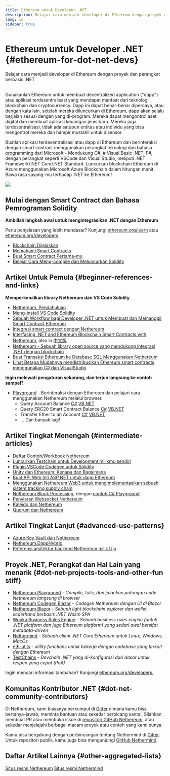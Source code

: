 ```yaml
---
title: Ethereum untuk Developer .NET
description: Belajar cara menjadi developer di Ethereum dengan proyek dan perangkat berbasis .NET
lang: id
sidebar: true
---
```


# Ethereum untuk Developer .NET {#ethereum-for-dot-net-devs}

<div class="featured">Belajar cara menjadi developer di Ethereum dengan proyek dan perangkat berbasis .NET</div><br>

Gunakanlah Ethereum untuk membuat decentralized application ("dapp") atau aplikasi terdesentralisasi yang mendapat manfaat dari teknologi blockchain dan cryptocurrency. Dapp ini dapat benar-benar dipercaya, atau dengan kata lain, setelah mereka diluncurkan di Ethereum, dapp akan selalu berjalan sesuai dengan yang di-program. Mereka dapat mengontrol aset digital dan membuat aplikasi keuangan jenis baru. Mereka juga terdesentralisasi, tidak ada satupun entitas atau individu yang bisa mengontrol mereka dan hampir mustahil untuk disensor.

Buatlah aplikasi terdesentralisasi atau dapp di Ethereum dan berinteraksi dengan smart contract menggunakan perangkat teknologi dan bahasa programming dari Microsoft - Mendukung C#, # Visual Basic .NET, F#, dengan perangkat seperti VSCode dan Visual Studio, meliputi .NET Framework/.NET Core/.NET Standard. Luncurkan blockchain Ethereum di Azure menggunakan Microsoft Azure Blockchain dalam hitungan menit. Bawa rasa sayang-mu terhadap .NET ke Ethereum!

<img src="https://raw.githubusercontent.com/Nethereum/Nethereum/master/logos/logo192x192t.png" />

## Mulai dengan Smart Contract dan Bahasa Pemrograman Solidity

**Ambillah langkah awal untuk mengintegrasikan .NET dengan Ethereum**

Perlu penjelasan yang lebih mendasar? Kunjungi [ethereum.org/learn](/id/learn/) atau [ethereum.org/developers](/id/developers/).

- [Blockchain Dijelaskan](https://kauri.io/article/d55684513211466da7f8cc03987607d5/blockchain-explained)
- [Memahami Smart Contracts](https://kauri.io/article/e4f66c6079e74a4a9b532148d3158188/ethereum-101-part-5-the-smart-contract)
- [Buat Smart Contract Pertama-mu](https://kauri.io/article/124b7db1d0cf4f47b414f8b13c9d66e2/remix-ide-your-first-smart-contract)
- [Belajar Cara Meng-compile dan Meluncurkan Solidity](https://kauri.io/article/973c5f54c4434bb1b0160cff8c695369/understanding-smart-contract-compilation-and-deployment)

## Artikel Untuk Pemula {#beginner-references-and-links}

**Memperkenalkan library Nethereum dan VS Code Solidity**

- [Nethereum, Pendahuluan](https://docs.nethereum.com/en/latest/getting-started/)
- [Meng-install VS Code Solidity](https://marketplace.visualstudio.com/items?itemName=JuanBlanco.solidity)
- [Sebuah Workflow bagi Developer .NET untuk Membuat dan Memanggil Smart Contract Ethereum](https://medium.com/coinmonks/a-net-developers-workflow-for-creating-and-calling-ethereum-smart-contracts-44714f191db2)
- [Integrasi smart contract dengan Nethereum](https://kauri.io/article/b54334b0695342c1bbe161c4c4467b50/smart-contracts-integration-with-nethereum)
- [Interfacing .NET and Ethereum Blockchain Smart Contracts with Nethereum](https://medium.com/my-blockchain-development-daily-journey/interfacing-net-and-ethereum-blockchain-smart-contracts-with-nethereum-2fa3729ac933), also in [中文版](https://medium.com/my-blockchain-development-daily-journey/%E4%BD%BF%E7%94%A8nethereum%E9%80%A3%E6%8E%A5-net%E5%92%8C%E4%BB%A5%E5%A4%AA%E7%B6%B2%E5%8D%80%E5%A1%8A%E9%8F%88%E6%99%BA%E8%83%BD%E5%90%88%E7%B4%84-4a96d35ad1e1)
- [Nethereum - Sebuah library open source yang mendukung integrasi .NET dengan blockchain](https://kauri.io/article/d15dfd4903f149cdb84b3ce666103b52/v1/nethereum-an-open-source-.net-integration-library-for-blockchain)
- [Buat Transaksi Ethereum ke Database SQL Menggunakan Nethereum](https://medium.com/coinmonks/writing-ethereum-transactions-to-sql-database-using-nethereum-fd94e0e4fa36)
- [Lihat Betapa Mudahnya mendistribusikan Ethereum smart contracts menggunakan C# dan VisualStudio](https://koukia.ca/deploy-ethereum-smart-contracts-using-c-and-visualstudio-5be188ae928c) <br>

**Ingin melewati pengaturan sekarang, dan terjun langsung ke contoh sampel?**

- [Playground](http://playground.nethereum.com/) - Berinteraksi dengan Ethereum dan pelajari cara menggunakan Nethereum melalui browser.
  - Query Account Balance [C#](http://playground.nethereum.com/csharp/id/1001) [VB.NET](http://playground.nethereum.com/vb/id/2001)
  - Query ERC20 Smart Contract Balance [C#](http://playground.nethereum.com/csharp/id/1005) [VB.NET](http://playground.nethereum.com/vb/id/2004)
  - Transfer Ether to an Account [C#](http://playground.nethereum.com/csharp/id/1003) [VB.NET](http://playground.nethereum.com/vb/id/2003)
  - ... Dan banyak lagi!

## Artikel Tingkat Menengah {#intermediate-articles}

- [Daftar Contoh/Workbook Nethereum](http://docs.nethereum.com/en/latest/Nethereum.Workbooks/docs/)
- [Luncurkan Testchain untuk Development milikmu sendiri](https://github.com/Nethereum/Testchains)
- [Plugin VSCode Codegen untuk Solidity](https://docs.nethereum.com/en/latest/nethereum-codegen-vscodesolidity/)
- [Unity dan Ethereum: Kenapa dan Bagaimana](https://www.raywenderlich.com/5509-unity-and-ethereum-why-and-how)
- [Buat API Web Inti ASP.NET untuk dapp Ethereum](https://tech-mint.com/create-asp-net-core-web-api-for-ethereum-dapps/)
- [Menggunakan Nethereum Web3 untuk mengimplementasikan sebuah sistem tracking supply chain](http://blog.pomiager.com/post/using-nethereum-web3-to-implement-a-supply-chain-traking-system4)
- [Nethereum Block Processing](https://nethereum.readthedocs.io/en/latest/nethereum-block-processing-detail/), dengan [ contoh C# Playground](http://playground.nethereum.com/csharp/id/1025)
- [Penyiaran Websocket Nethereum](https://nethereum.readthedocs.io/en/latest/nethereum-subscriptions-streaming/)
- [Kaleido dan Nethereum](https://kaleido.io/kaleido-and-nethereum/)
- [Quorum dan Nethereum](https://github.com/Nethereum/Nethereum/blob/master/src/Nethereum.Quorum/README.md)

## Artikel Tingkat Lanjut {#advanced-use-patterns}

- [Azure Key Vault dan Nethereum](https://github.com/Azure-Samples/bc-community-samples/tree/master/akv-nethereum)
- [Nethereum.DappHybrid](https://github.com/Nethereum/Nethereum.DappHybrid)
- [Referensi arsitektur backend Nethereum milik Ujo](https://docs.nethereum.com/en/latest/nethereum-ujo-backend-sample/)

## Proyek .NET, Perangkat dan Hal Lain yang menarik {#dot-net-projects-tools-and-other-fun stiff}

- [Nethereum Playground](http://playground.nethereum.com/) - _Compile, tulis, dan jalankan potongan code Nethereum langsung di browser_
- [Nethereum Codegen Blazor](https://github.com/Nethereum/Nethereum.CodeGen.Blazor) - _Codegen Nethereum dengan UI di Blazor_
- [Nethereum Blazor](https://github.com/Nethereum/NethereumBlazor) - _Sebuah light blockchain explorer dan wallet sederhana berbasis .NET Wasm SPA_
- [Wonka Business Rules Engine](https://docs.nethereum.com/en/latest/wonka/) - _Sebuah business rules engine (untuk .NET platform dan juga Ethereum platform) yang sedari awal bersifat metadata-driven_
- [Nethermind](https://github.com/NethermindEth/nethermind) - _Sebuah client .NET Core Ethereum untuk Linux, Windows, MacOs_
- [eth-utils](https://github.com/ethereum/eth-utils/) - _utility functions untuk bekerja dengan codebase yang terkait dengan Ethereum_
- [TestChains](https://github.com/Nethereum/TestChains) - _Devchain .NET yang di-konfigurasi dari dasar untuk respon yang cepat (PoA)_

Ingin mencari informasi tambahan? Kunjungi [ethereum.org/developers.](/id/developers/)

## Komunitas Kontributor .NET {#dot-net-community-contributors}

Di Nethereum, kami biasanya berkumpul di [Gitter](https://gitter.im/Nethereum/Nethereum) dimana kamu bisa bertanya-jawab, meminta bantuan atau sekedar berbicang santai. Silahkan membuat PR atau membuka issue di [repositori GitHub Nethereum](https://github.com/Nethereum), atau sekedar menjelajahi berbagai macam proyek atau contoh yang kami punya.

Kamu bisa bergabung dengan perbincangan tentang Nethermind di [Gitter](https://gitter.im/nethermindeth/nethermind). Untuk repositori publik, kamu juga bisa mengunjungi [GitHub Nethermind](https://github.com/NethermindEth/nethermind).

## Daftar Artikel Lainnya {#other-aggregated-lists}

[Situs resmi Nethereum](https://nethereum.com/) [Situs resmi Nethermind](https://nethermind.io/)
